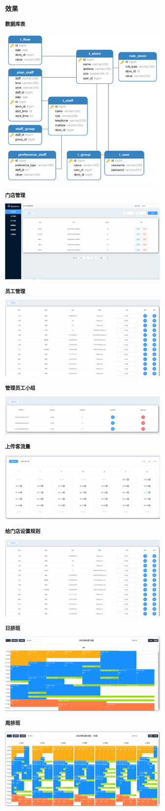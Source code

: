 ## 效果
### 数据库表
![Alt文本](https://raw.githubusercontent.com/chenyi0008/drawing-bed/main/schedule/0311078b-2d67-4ab2-bab7-1dd0736a2e47.png)

### 门店管理
![Alt文本](https://github.com/chenyi0008/drawing-bed/blob/main/schedule/2c7fe01a-5bc8-4378-a902-f1e32bcdd3ec.png?raw=true)


### 员工管理
![Alt文本](https://github.com/chenyi0008/drawing-bed/blob/main/schedule/f875cc1c-b4d6-4d6f-a410-1fe40460efa2.png?raw=true
)

### 管理员工小组
![Alt文本](https://github.com/chenyi0008/drawing-bed/blob/main/schedule/6030fa3c-4b6f-4fa7-b558-c028fb9aea39.png?raw=true)


### 上传客流量
![Alt文本](https://github.com/chenyi0008/drawing-bed/blob/main/schedule/8947ad19-15c6-4134-940c-6387a40bfd16.png?raw=true)

### 给门店设置规则
![Alt文本](https://github.com/chenyi0008/drawing-bed/blob/main/schedule/f875cc1c-b4d6-4d6f-a410-1fe40460efa2.png?raw=true
)




### 日排班
![Alt文本](https://github.com/chenyi0008/drawing-bed/blob/main/schedule/2be84354-b8f0-482e-96c5-c786db5e37a5.png?raw=true)

### 周排班
![Alt文本](https://github.com/chenyi0008/drawing-bed/blob/main/schedule/4fda1bcf-6af2-49bc-ad4c-75870299f81b.png?raw=true)
